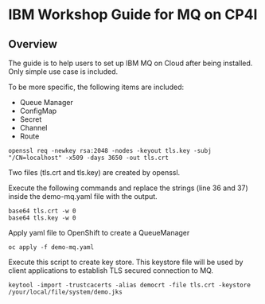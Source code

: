 # IBM Workshop Guide for **MQ on CP4I**

## Overview  

<!--- cSpell:ignore gitorg YAMLs -->

The guide is to help users to set up IBM MQ on Cloud after being installed. Only simple use case is included.

To be more specific, the following items are included:

-   Queue Manager
-   ConfigMap
-   Secret
-   Channel
-   Route

```
openssl req -newkey rsa:2048 -nodes -keyout tls.key -subj "/CN=localhost" -x509 -days 3650 -out tls.crt
```
Two files (tls.crt and tls.key) are created by openssl.

Execute the following commands and replace the strings (line 36 and 37) inside the demo-mq.yaml file with the output. 
```
base64 tls.crt -w 0
base64 tls.key -w 0
```

Apply yaml file to OpenShift to create a QueueManager
```
oc apply -f demo-mq.yaml
```

Execute this script to create key store. This keystore file will be used by client applications to establish TLS secured connection to MQ.
```
keytool -import -trustcacerts -alias democrt -file tls.crt -keystore /your/local/file/system/demo.jks
```
